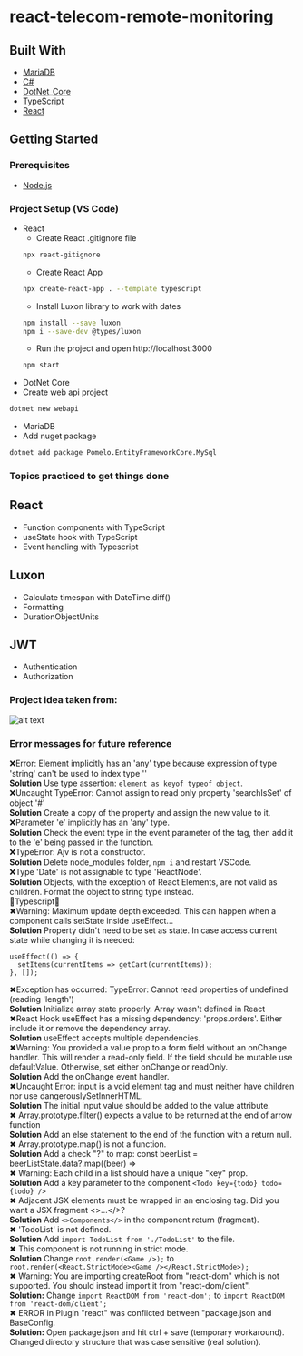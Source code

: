 # react-telecom-remote-monitoring    

## Built With  
* [MariaDB](https://mariadb.org/// "MariaDB Foundation")   
* [C#](https://docs.microsoft.com/en-us/dotnet/csharp/// "C# documentation")   
* [DotNet_Core](https://docs.microsoft.com/en-us/aspnet/core/?view=aspnetcore-6.0/// "ASP.NET Core documentation")    
* [TypeScript](https://www.typescriptlang.org/docs/// "TypeScript documentation")  
* [React](https://reactjs.org// "React Documentation")  

## Getting Started  
### Prerequisites
* [Node.js](https://nodejs.org/en/ "Download Node.js 16.15.0 LTS")  

### Project Setup (VS Code)
* React  
  * Create React .gitignore file  
  ```bash
  npx react-gitignore
  ``` 
  * Create React App  
  ```bash
  npx create-react-app . --template typescript
  ```   
  * Install Luxon library to work with dates  
  ```bash
  npm install --save luxon
  npm i --save-dev @types/luxon
  ```  
  * Run the project and open http://localhost:3000
  ```bash
  npm start
  ``` 
* DotNet Core   
 * Create web api project  
 ```bash
 dotnet new webapi
 ``` 
* MariaDB  
 * Add nuget package   
 ```bash
 dotnet add package Pomelo.EntityFrameworkCore.MySql
 ```

### Topics practiced to get things done  
## React  
- Function components with TypeScript   
- useState hook with TypeScript 
- Event handling with Typescript  
## Luxon  
- Calculate timespan with DateTime.diff()  
- Formatting  
- DurationObjectUnits  
## JWT  
- Authentication  
- Authorization  
### Project idea taken from:  
![alt text](https://www.ttgint.com/wp-content/uploads/2021/06/3-1.png)

### Error messages for future reference  
❌Error: Element implicitly has an 'any' type because expression of type 'string' can't be used to index type ''   
**Solution** Use type assertion: ```element as keyof typeof object```.   
❌Uncaught TypeError: Cannot assign to read only property 'searchIsSet' of object '#<Object>'  
**Solution**  Create a copy of the property and assign the new value to it.   
❌Parameter 'e' implicitly has an 'any' type.  
**Solution** Check the event type in the event parameter of the tag, then add it to the 'e' being passed in the function.  
❌TypeError: Ajv is not a constructor.   
**Solution** Delete node_modules folder, `npm i` and restart VSCode.    
❌Type 'Date' is not assignable to type 'ReactNode'.   
**Solution** Objects, with the exception of React Elements, are not valid as children. Format the object to string type instead.   
🔼Typescript🔼   
✖Warning: Maximum update depth exceeded. This can happen when a component calls setState inside useEffect...  
**Solution** Property didn't need to be set as state. In case access current state while changing it is needed:  
```  
useEffect(() => {  
  setItems(currentItems => getCart(currentItems));  
}, []);
```  
✖Exception has occurred: TypeError: Cannot read properties of undefined (reading 'length')  
**Solution** Initialize array state properly. Array wasn't defined in React  
✖React Hook useEffect has a missing dependency: 'props.orders'. Either include it or remove the dependency array.  
**Solution** useEffect accepts multiple dependencies.    
✖Warning: You provided a value prop to a form field without an onChange handler. This will render a read-only field. If the field should be mutable use defaultValue. Otherwise, set either onChange or readOnly.   
**Solution** Add the onChange event handler.  
✖Uncaught Error: input is a void element tag and must neither have children nor use dangerouslySetInnerHTML.   
**Solution** The initial input value should be added to the value attribute.  
✖ Array.prototype.filter() expects a value to be returned at the end of arrow function  
**Solution** Add an else statement to the end of the function with a return null.   
✖ Array.prototype.map() is not a function.  
**Solution**  Add a check "?" to map: const beerList = beerListState.data?.map((beer) =>   
✖ Warning: Each child in a list should have a unique "key" prop.  
**Solution**  Add a key parameter to the component ```<Todo key={todo} todo={todo} />```  
✖ Adjacent JSX elements must be wrapped in an enclosing tag. Did you want a JSX fragment <>...</>?    
**Solution** Add ```<>Components</>``` in the component return (fragment).  
✖ 'TodoList' is not defined.  
**Solution** Add ```import TodoList from './TodoList'``` to the file.  
✖ This component is not running in strict mode.  
**Solution**  Change ```root.render(<Game />);``` to ```  root.render(<React.StrictMode><Game /></React.StrictMode>);```  
✖ Warning: You are importing createRoot from "react-dom" which is not supported. You should instead import it from "react-dom/client".  
**Solution:** Change ```import ReactDOM from 'react-dom';``` to ```import ReactDOM from 'react-dom/client';```  
✖ ERROR in Plugin "react" was conflicted between "package.json and BaseConfig.  
**Solution:** Open package.json and hit ctrl + save (temporary workaround). Changed directory structure that was case sensitive (real solution).  
